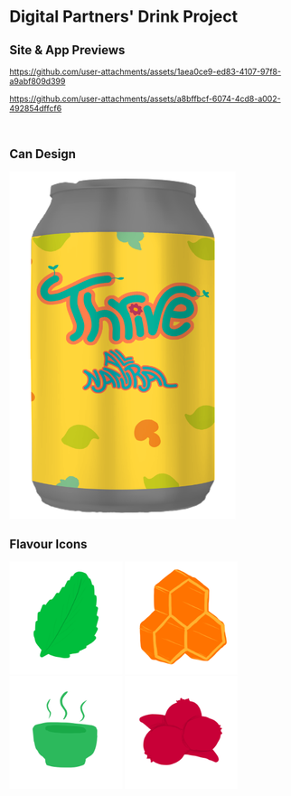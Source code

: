 # Digital Partners' Drink Project
<h2> Site & App Previews </h2>

https://github.com/user-attachments/assets/1aea0ce9-ed83-4107-97f8-a9abf809d399

https://github.com/user-attachments/assets/a8bffbcf-6074-4cd8-a002-492854dffcf6

<br>

<h2> Can Design </h2>
<img src="drink final maybe.png" alt="can design" width="400"/>

<br>

<h2> Flavour Icons </h2>
<img src="mint icon.png" alt="mint" width="200"/>
<img src="honey icon.png" alt="honey" width="200"/>
<img src="green tea icon.png" alt="green tea" width="200"/>
<img src="berry icon.png" alt="berry" width="200"/>
